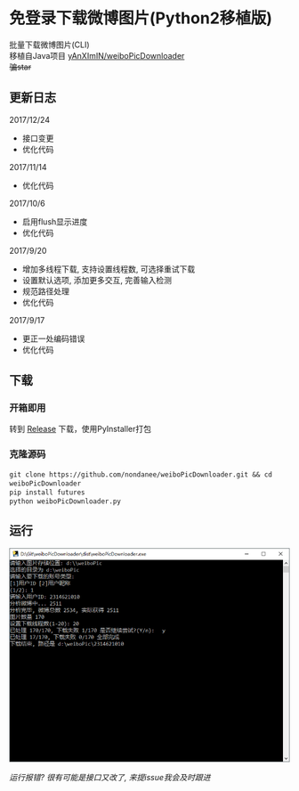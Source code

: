 # 免登录下载微博图片(Python2移植版)

批量下载微博图片(CLI)  
移植自Java项目 [yAnXImIN/weiboPicDownloader](https://github.com/yAnXImIN/weiboPicDownloader)  
~~骗star~~  

## 更新日志

2017/12/24
- 接口变更
- 优化代码

2017/11/14  
- 优化代码

2017/10/6  
- 启用flush显示进度
- 优化代码

2017/9/20  
- 增加多线程下载, 支持设置线程数, 可选择重试下载
- 设置默认选项, 添加更多交互, 完善输入检测
- 规范路径处理
- 优化代码

2017/9/17  
- 更正一处编码错误
- 优化代码  

## 下载

### 开箱即用
转到 [Release](https://github.com/nondanee/weiboPicDownloader/releases) 下载，使用PyInstaller打包

### 克隆源码
```
git clone https://github.com/nondanee/weiboPicDownloader.git && cd weiboPicDownloader
pip install futures
python weiboPicDownloader.py
```

## 运行
![show](show/screenshot.png)

*运行报错? 很有可能是接口又改了, 来提issue我会及时跟进*
